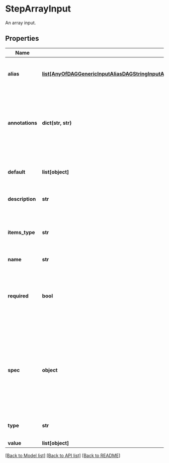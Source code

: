 # StepArrayInput

An array input.
## Properties
Name | Type | Description | Notes
------------ | ------------- | ------------- | -------------
**alias** | [**list[AnyOfDAGGenericInputAliasDAGStringInputAliasDAGIntegerInputAliasDAGNumberInputAliasDAGBooleanInputAliasDAGFolderInputAliasDAGFileInputAliasDAGPathInputAliasDAGArrayInputAliasDAGJSONObjectInputAliasDAGLinkedInputAlias]**](AnyOfDAGGenericInputAliasDAGStringInputAliasDAGIntegerInputAliasDAGNumberInputAliasDAGBooleanInputAliasDAGFolderInputAliasDAGFileInputAliasDAGPathInputAliasDAGArrayInputAliasDAGJSONObjectInputAliasDAGLinkedInputAlias.md) | A list of aliases for this input in different platforms. | [optional] 
**annotations** | **dict(str, str)** | An optional dictionary to add annotations to inputs. These annotations will be used by the client side libraries. | [optional] 
**default** | **list[object]** | Default value to use for an input if a value was not supplied. | [optional] 
**description** | **str** | Optional description for input. | [optional] 
**items_type** | **str** | Type of items in an array. All the items in an array must be from the same type. | [optional] [default to 'String']
**name** | **str** | Input name. | 
**required** | **bool** | A field to indicate if this input is required. This input needs to be set explicitly even when a default value is provided. | [optional] [default to False]
**spec** | **object** | An optional JSON Schema specification to validate the input value. You can use validate_spec method to validate a value against the spec. | [optional] 
**type** | **str** |  | [optional] [readonly] [default to 'StepArrayInput']
**value** | **list[object]** |  | 

[[Back to Model list]](../README.md#documentation-for-models) [[Back to API list]](../README.md#documentation-for-api-endpoints) [[Back to README]](../README.md)


